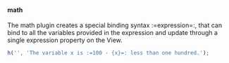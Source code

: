 #### math

The math plugin creates a special binding syntax :=expression=:, that can bind to all the variables provided in the expression and update through a single expression property on the View.

```javascript
h('', 'The variable x is :=100 - {x}=: less than one hundred.');
```

